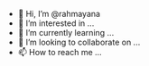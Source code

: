 - 👋 Hi, I’m @rahmayana
- 👀 I’m interested in ...
- 🌱 I’m currently learning ...
- 💞️ I’m looking to collaborate on ...
- 📫 How to reach me ...

<!---
rahmayana/rahmayana is a ✨ special ✨ repository because its `README.md` (this file) appears on your GitHub profile.
You can click the Preview link to take a look at your changes.
--->
